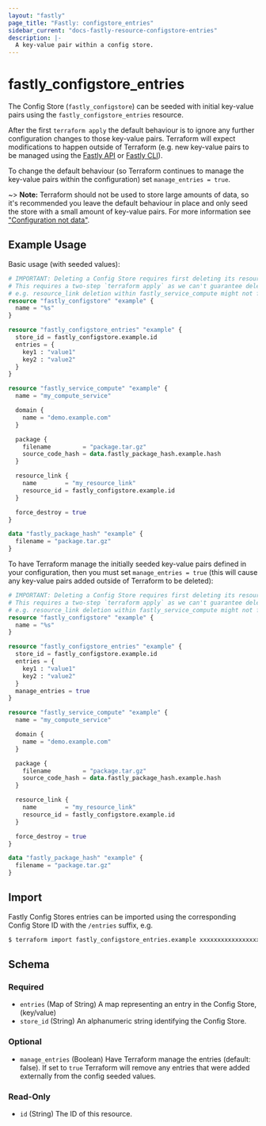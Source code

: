 ```yaml
---
layout: "fastly"
page_title: "Fastly: configstore_entries"
sidebar_current: "docs-fastly-resource-configstore-entries"
description: |-
  A key-value pair within a config store.
---
```


# fastly_configstore_entries

The Config Store (`fastly_configstore`) can be seeded with initial key-value pairs using the `fastly_configstore_entries` resource.

After the first `terraform apply` the default behaviour is to ignore any further configuration changes to those key-value pairs. Terraform will expect modifications to happen outside of Terraform (e.g. new key-value pairs to be managed using the [Fastly API](https://developer.fastly.com/reference/api/) or [Fastly CLI](https://developer.fastly.com/learning/tools/cli/)).

To change the default behaviour (so Terraform continues to manage the key-value pairs within the configuration) set `manage_entries = true`.

~> **Note:** Terraform should not be used to store large amounts of data, so it's recommended you leave the default behaviour in place and only seed the store with a small amount of key-value pairs. For more information see ["Configuration not data"](https://developer.fastly.com/learning/integrations/orchestration/terraform/#configuration-not-data).

## Example Usage

Basic usage (with seeded values):

```terraform
# IMPORTANT: Deleting a Config Store requires first deleting its resource_link.
# This requires a two-step `terraform apply` as we can't guarantee deletion order.
# e.g. resource_link deletion within fastly_service_compute might not finish first.
resource "fastly_configstore" "example" {
  name = "%s"
}

resource "fastly_configstore_entries" "example" {
  store_id = fastly_configstore.example.id
  entries = {
    key1 : "value1"
    key2 : "value2"
  }
}

resource "fastly_service_compute" "example" {
  name = "my_compute_service"

  domain {
    name = "demo.example.com"
  }

  package {
    filename         = "package.tar.gz"
    source_code_hash = data.fastly_package_hash.example.hash
  }

  resource_link {
    name        = "my_resource_link"
    resource_id = fastly_configstore.example.id
  }

  force_destroy = true
}

data "fastly_package_hash" "example" {
  filename = "package.tar.gz"
}
```

To have Terraform manage the initially seeded key-value pairs defined in your configuration, then you must set `manage_entries = true` (this will cause any key-value pairs added outside of Terraform to be deleted):

```terraform
# IMPORTANT: Deleting a Config Store requires first deleting its resource_link.
# This requires a two-step `terraform apply` as we can't guarantee deletion order.
# e.g. resource_link deletion within fastly_service_compute might not finish first.
resource "fastly_configstore" "example" {
  name = "%s"
}

resource "fastly_configstore_entries" "example" {
  store_id = fastly_configstore.example.id
  entries = {
    key1 : "value1"
    key2 : "value2"
  }
  manage_entries = true
}

resource "fastly_service_compute" "example" {
  name = "my_compute_service"

  domain {
    name = "demo.example.com"
  }

  package {
    filename         = "package.tar.gz"
    source_code_hash = data.fastly_package_hash.example.hash
  }

  resource_link {
    name        = "my_resource_link"
    resource_id = fastly_configstore.example.id
  }

  force_destroy = true
}

data "fastly_package_hash" "example" {
  filename = "package.tar.gz"
}
```

## Import

Fastly Config Stores entries can be imported using the corresponding Config Store ID with the `/entries` suffix, e.g.

```sh
$ terraform import fastly_configstore_entries.example xxxxxxxxxxxxxxxxxxxx/entries
```

<!-- schema generated by tfplugindocs -->
## Schema

### Required

- `entries` (Map of String) A map representing an entry in the Config Store, (key/value)
- `store_id` (String) An alphanumeric string identifying the Config Store.

### Optional

- `manage_entries` (Boolean) Have Terraform manage the entries (default: false). If set to `true` Terraform will remove any entries that were added externally from the config seeded values.

### Read-Only

- `id` (String) The ID of this resource.
